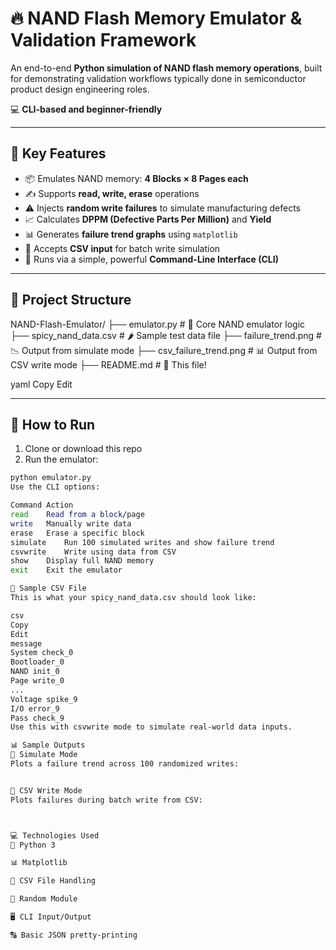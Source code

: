 # 🔥 NAND Flash Memory Emulator & Validation Framework

An end-to-end **Python simulation of NAND flash memory operations**, built for demonstrating validation workflows typically done in semiconductor product design engineering roles.

💻 **CLI-based and beginner-friendly**

---

## 🚀 Key Features

- 📦 Emulates NAND memory: **4 Blocks × 8 Pages each**
- ✍️ Supports **read, write, erase** operations
- ⚠️ Injects **random write failures** to simulate manufacturing defects
- 📈 Calculates **DPPM (Defective Parts Per Million)** and **Yield**
- 📊 Generates **failure trend graphs** using `matplotlib`
- 📁 Accepts **CSV input** for batch write simulation
- 💬 Runs via a simple, powerful **Command-Line Interface (CLI)**

---

## 📁 Project Structure

NAND-Flash-Emulator/
├── emulator.py # 🔧 Core NAND emulator logic
├── spicy_nand_data.csv # 🌶️ Sample test data file
├── failure_trend.png # 📉 Output from simulate mode
├── csv_failure_trend.png # 📊 Output from CSV write mode
├── README.md # 📘 This file!

yaml
Copy
Edit

---

## 🔄 How to Run

1. Clone or download this repo  
2. Run the emulator:

```bash
python emulator.py
Use the CLI options:

Command	Action
read	Read from a block/page
write	Manually write data
erase	Erase a specific block
simulate	Run 100 simulated writes and show failure trend
csvwrite	Write using data from CSV
show	Display full NAND memory
exit	Exit the emulator

🧪 Sample CSV File
This is what your spicy_nand_data.csv should look like:

csv
Copy
Edit
message
System check_0
Bootloader_0
NAND init_0
Page write_0
...
Voltage spike_9
I/O error_9
Pass check_9
Use this with csvwrite mode to simulate real-world data inputs.

📊 Sample Outputs
🔁 Simulate Mode
Plots a failure trend across 100 randomized writes:


📄 CSV Write Mode
Plots failures during batch write from CSV:



💻 Technologies Used
🐍 Python 3

📊 Matplotlib

📄 CSV File Handling

🎲 Random Module

🖥️ CLI Input/Output

🔠 Basic JSON pretty-printing
